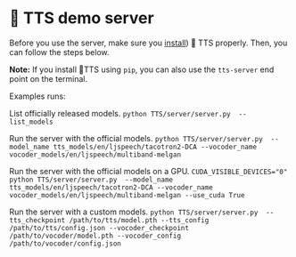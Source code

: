 # :frog: TTS demo server
Before you use the server, make sure you [install](https://github.com/giordebug/verbamanent/tree/dev#install-tts)) :frog: TTS properly. Then, you can follow the steps below.

**Note:** If you install :frog:TTS using ```pip```, you can also use the ```tts-server``` end point on the terminal.

Examples runs:

List officially released models.
```python TTS/server/server.py  --list_models ```

Run the server with the official models.
```python TTS/server/server.py  --model_name tts_models/en/ljspeech/tacotron2-DCA --vocoder_name vocoder_models/en/ljspeech/multiband-melgan```

Run the server with the official models on a GPU.
```CUDA_VISIBLE_DEVICES="0" python TTS/server/server.py  --model_name tts_models/en/ljspeech/tacotron2-DCA --vocoder_name vocoder_models/en/ljspeech/multiband-melgan --use_cuda True```

Run the server with a custom models.
```python TTS/server/server.py  --tts_checkpoint /path/to/tts/model.pth --tts_config /path/to/tts/config.json --vocoder_checkpoint /path/to/vocoder/model.pth --vocoder_config /path/to/vocoder/config.json```
